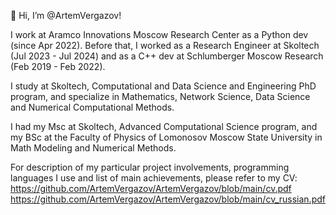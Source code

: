 👋 Hi, I’m @ArtemVergazov!

I work at Aramco Innovations Moscow Research Center as a Python dev (since Apr 2022). Before that, I worked as a Research Engineer at Skoltech (Jul 2023 - Jul 2024) and as a C++ dev at Schlumberger Moscow Research (Feb 2019 - Feb 2022).

I study at Skoltech, Computational and Data Science and Engineering PhD program, and specialize in Mathematics, Network Science, Data Science and Numerical Computational Methods.

I had my Msc at Skoltech, Advanced Computational Science program, and my BSc at the Faculty of Physics of Lomonosov Moscow State University in Math Modeling and Numerical Methods.

For description of my particular project involvements, programming languages I use and list of main achievements, please refer to my CV: 
https://github.com/ArtemVergazov/ArtemVergazov/blob/main/cv.pdf
https://github.com/ArtemVergazov/ArtemVergazov/blob/main/cv_russian.pdf

<!---
ArtemVergazov/ArtemVergazov is a ✨ special ✨ repository because its `README.md` (this file) appears on your GitHub profile.
You can click the Preview link to take a look at your changes.
--->
